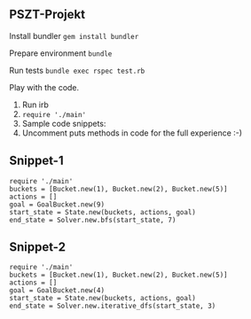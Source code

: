 PSZT-Projekt
-------------

Install bundler
    ```gem install bundler```

Prepare environment
    ```bundle```

Run tests 
    ```bundle exec rspec test.rb```

Play with the code.

1. Run irb
2. ```require './main'```
3. Sample code snippets:
4. Uncomment puts methods in code for the full experience :-)

## Snippet-1
```
require './main'
buckets = [Bucket.new(1), Bucket.new(2), Bucket.new(5)]
actions = []
goal = GoalBucket.new(9)
start_state = State.new(buckets, actions, goal)
end_state = Solver.new.bfs(start_state, 7)
```


## Snippet-2
```
require './main'
buckets = [Bucket.new(1), Bucket.new(2), Bucket.new(5)]
actions = []
goal = GoalBucket.new(4)
start_state = State.new(buckets, actions, goal)
end_state = Solver.new.iterative_dfs(start_state, 3)
```


